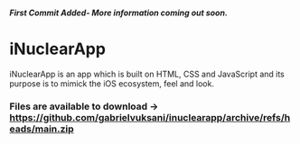 ##### First Commit Added- More information coming out soon. 
# iNuclearApp
iNuclearApp is an app which is built on HTML, CSS and JavaScript and its purpose is to mimick the iOS ecosystem, feel and look. 
### Files are available to download -> https://github.com/gabrielvuksani/inuclearapp/archive/refs/heads/main.zip
